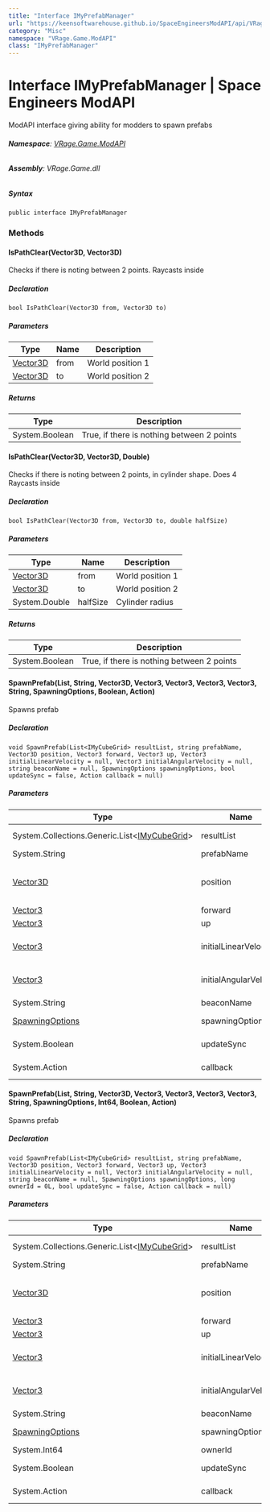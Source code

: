 ```yaml
---
title: "Interface IMyPrefabManager"
url: "https://keensoftwarehouse.github.io/SpaceEngineersModAPI/api/VRage.Game.ModAPI.IMyPrefabManager.html"
category: "Misc"
namespace: "VRage.Game.ModAPI"
class: "IMyPrefabManager"
---
```


# Interface IMyPrefabManager | Space Engineers ModAPI

ModAPI interface giving ability for modders to spawn prefabs

###### **Namespace**: [VRage.Game.ModAPI](https://keensoftwarehouse.github.io/SpaceEngineersModAPI/api/VRage.Game.ModAPI.html)

###### **Assembly**: VRage.Game.dll

##### Syntax

```
public interface IMyPrefabManager
```

### [](#methods)Methods

#### [](#VRage_Game_ModAPI_IMyPrefabManager_IsPathClear_VRageMath_Vector3D_VRageMath_Vector3D_)IsPathClear(Vector3D, Vector3D)

Checks if there is noting between 2 points. Raycasts inside

##### Declaration

```
bool IsPathClear(Vector3D from, Vector3D to)
```

##### Parameters

| Type | Name | Description |
| --- | --- | --- |
| [Vector3D](https://keensoftwarehouse.github.io/SpaceEngineersModAPI/api/VRageMath.Vector3D.html) | from | World position 1 |
| [Vector3D](https://keensoftwarehouse.github.io/SpaceEngineersModAPI/api/VRageMath.Vector3D.html) | to  | World position 2 |

##### Returns

| Type | Description |
| --- | --- |
| System.Boolean | True, if there is nothing between 2 points |

#### [](#VRage_Game_ModAPI_IMyPrefabManager_IsPathClear_VRageMath_Vector3D_VRageMath_Vector3D_System_Double_)IsPathClear(Vector3D, Vector3D, Double)

Checks if there is noting between 2 points, in cylinder shape. Does 4 Raycasts inside

##### Declaration

```
bool IsPathClear(Vector3D from, Vector3D to, double halfSize)
```

##### Parameters

| Type | Name | Description |
| --- | --- | --- |
| [Vector3D](https://keensoftwarehouse.github.io/SpaceEngineersModAPI/api/VRageMath.Vector3D.html) | from | World position 1 |
| [Vector3D](https://keensoftwarehouse.github.io/SpaceEngineersModAPI/api/VRageMath.Vector3D.html) | to  | World position 2 |
| System.Double | halfSize | Cylinder radius |

##### Returns

| Type | Description |
| --- | --- |
| System.Boolean | True, if there is nothing between 2 points |

#### [](#VRage_Game_ModAPI_IMyPrefabManager_SpawnPrefab_System_Collections_Generic_List_VRage_Game_ModAPI_IMyCubeGrid__System_String_VRageMath_Vector3D_VRageMath_Vector3_VRageMath_Vector3_VRageMath_Vector3_VRageMath_Vector3_System_String_VRage_Game_ModAPI_SpawningOptions_System_Boolean_System_Action_)SpawnPrefab(List<IMyCubeGrid>, String, Vector3D, Vector3, Vector3, Vector3, Vector3, String, SpawningOptions, Boolean, Action)

Spawns prefab

##### Declaration

```
void SpawnPrefab(List<IMyCubeGrid> resultList, string prefabName, Vector3D position, Vector3 forward, Vector3 up, Vector3 initialLinearVelocity = null, Vector3 initialAngularVelocity = null, string beaconName = null, SpawningOptions spawningOptions, bool updateSync = false, Action callback = null)
```

##### Parameters

| Type | Name | Description |
| --- | --- | --- |
| System.Collections.Generic.List<[IMyCubeGrid](https://keensoftwarehouse.github.io/SpaceEngineersModAPI/api/VRage.Game.ModAPI.IMyCubeGrid.html)\> | resultList | List of grids were created |
| System.String | prefabName | Name of prefab |
| [Vector3D](https://keensoftwarehouse.github.io/SpaceEngineersModAPI/api/VRageMath.Vector3D.html) | position | Place to spawn. See: [FindFreePlace(Vector3D, Single, Int32, Int32, Single)](https://keensoftwarehouse.github.io/SpaceEngineersModAPI/api/VRage.ModAPI.IMyEntities.html#VRage_ModAPI_IMyEntities_FindFreePlace_VRageMath_Vector3D_System_Single_System_Int32_System_Int32_System_Single_) |
| [Vector3](https://keensoftwarehouse.github.io/SpaceEngineersModAPI/api/VRageMath.Vector3.html) | forward | Forward direction |
| [Vector3](https://keensoftwarehouse.github.io/SpaceEngineersModAPI/api/VRageMath.Vector3.html) | up  | Up direction |
| [Vector3](https://keensoftwarehouse.github.io/SpaceEngineersModAPI/api/VRageMath.Vector3.html) | initialLinearVelocity | When spawned, would it would have this linear speed |
| [Vector3](https://keensoftwarehouse.github.io/SpaceEngineersModAPI/api/VRageMath.Vector3.html) | initialAngularVelocity | When spawned, would it would have this angular speed |
| System.String | beaconName | Sets name to all beacons |
| [SpawningOptions](https://keensoftwarehouse.github.io/SpaceEngineersModAPI/api/VRage.Game.ModAPI.SpawningOptions.html) | spawningOptions | Special spawning options |
| System.Boolean | updateSync | Random seed depends on this |
| System.Action | callback | Called when prefab created |

#### [](#VRage_Game_ModAPI_IMyPrefabManager_SpawnPrefab_System_Collections_Generic_List_VRage_Game_ModAPI_IMyCubeGrid__System_String_VRageMath_Vector3D_VRageMath_Vector3_VRageMath_Vector3_VRageMath_Vector3_VRageMath_Vector3_System_String_VRage_Game_ModAPI_SpawningOptions_System_Int64_System_Boolean_System_Action_)SpawnPrefab(List<IMyCubeGrid>, String, Vector3D, Vector3, Vector3, Vector3, Vector3, String, SpawningOptions, Int64, Boolean, Action)

Spawns prefab

##### Declaration

```
void SpawnPrefab(List<IMyCubeGrid> resultList, string prefabName, Vector3D position, Vector3 forward, Vector3 up, Vector3 initialLinearVelocity = null, Vector3 initialAngularVelocity = null, string beaconName = null, SpawningOptions spawningOptions, long ownerId = 0L, bool updateSync = false, Action callback = null)
```

##### Parameters

| Type | Name | Description |
| --- | --- | --- |
| System.Collections.Generic.List<[IMyCubeGrid](https://keensoftwarehouse.github.io/SpaceEngineersModAPI/api/VRage.Game.ModAPI.IMyCubeGrid.html)\> | resultList | List of grids were created |
| System.String | prefabName | Name of prefab |
| [Vector3D](https://keensoftwarehouse.github.io/SpaceEngineersModAPI/api/VRageMath.Vector3D.html) | position | Place to spawn. See: [FindFreePlace(Vector3D, Single, Int32, Int32, Single)](https://keensoftwarehouse.github.io/SpaceEngineersModAPI/api/VRage.ModAPI.IMyEntities.html#VRage_ModAPI_IMyEntities_FindFreePlace_VRageMath_Vector3D_System_Single_System_Int32_System_Int32_System_Single_) |
| [Vector3](https://keensoftwarehouse.github.io/SpaceEngineersModAPI/api/VRageMath.Vector3.html) | forward | Forward direction |
| [Vector3](https://keensoftwarehouse.github.io/SpaceEngineersModAPI/api/VRageMath.Vector3.html) | up  | Up direction |
| [Vector3](https://keensoftwarehouse.github.io/SpaceEngineersModAPI/api/VRageMath.Vector3.html) | initialLinearVelocity | When spawned, would it would have this linear speed |
| [Vector3](https://keensoftwarehouse.github.io/SpaceEngineersModAPI/api/VRageMath.Vector3.html) | initialAngularVelocity | When spawned, would it would have this angular speed |
| System.String | beaconName | Sets name to all beacons |
| [SpawningOptions](https://keensoftwarehouse.github.io/SpaceEngineersModAPI/api/VRage.Game.ModAPI.SpawningOptions.html) | spawningOptions | Special spawning options |
| System.Int64 | ownerId |     |
| System.Boolean | updateSync | Random seed depends on this |
| System.Action | callback | Called when prefab created |